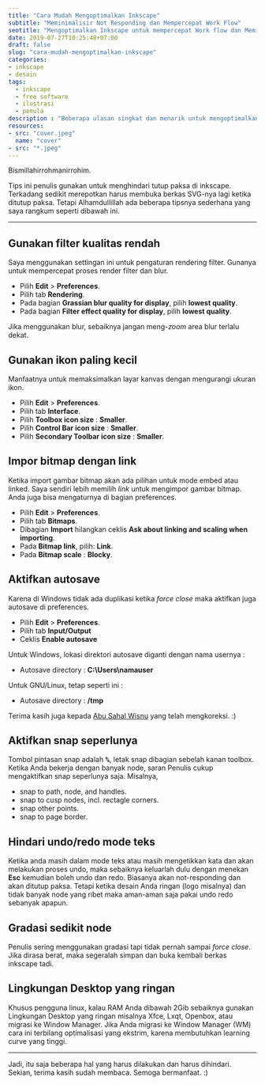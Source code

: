 ```yaml
---
title: "Cara Mudah Mengoptimalkan Inkscape"
subtitle: "Meminimalisir Not Responding dan Mempercepat Work Flow"
seotitle: "Mengoptimalkan Inkscape untuk mempercepat Work flow dan Meminimalisir Force Close"
date: 2019-07-27T10:25:48+07:00
draft: false
slug: "cara-mudah-mengoptimalkan-inkscape"
categories:
- inkscape
- desain
tags:
  - inkscape
  - free software
  - ilustrasi
  - pemula
description : "Beberapa ulasan singkat dan menarik untuk mengoptimalkan kinerja inkscape. Tujuannya untuk mempercepat workflow dan meminimalisir terjadinya force close."
resources:
- src: "cover.jpeg"
  name: "cover"
- src: "*.jpeg"
---
```


Bismillahirrohmanirrohim.

Tips ini penulis gunakan untuk menghindari tutup paksa di inkscape. Terkadang sedikit merepotkan harus membuka berkas SVG-nya lagi ketika ditutup paksa. Tetapi Alhamdullillah ada beberapa tipsnya sederhana yang saya rangkum seperti dibawah ini.

***

## Gunakan filter kualitas rendah

Saya menggunakan settingan ini untuk pengaturan rendering filter. Gunanya untuk mempercepat proses render filter dan blur.

* Pilih **Edit** > **Preferences**.
* Pilih tab **Rendering**.
* Pada bagian **Grassian blur quality for display**, pilih **lowest quality**.
* Pada bagian **Filter effect quality for display**, pilih **lowest quality**.

Jika menggunakan blur, sebaiknya jangan meng-_zoom_ area blur terlalu dekat.

## Gunakan ikon paling kecil

Manfaatnya untuk memaksimalkan layar kanvas dengan mengurangi ukuran ikon.

* Pilih **Edit** > **Preferences**.
* Pilih tab **Interface**.
* Pilih **Toolbox icon size** : **Smaller**.
* Pilih **Control Bar icon size** : **Smaller**.
* Pilih **Secondary Toolbar icon size** : **Smaller**.

## Impor bitmap dengan link

Ketika import gambar bitmap akan ada pilihan untuk mode embed atau linked. Saya sendiri lebih memilih _link_  untuk mengimpor gambar bitmap. Anda juga bisa mengaturnya di bagian preferences.

* Pilih **Edit** > **Preferences**.
* Pilih tab **Bitmaps**.
* Dibagian **Import** hilangkan ceklis **Ask about linking and scaling when importing**.
* Pada **Bitmap link**, pilih: **Link**.
* Pada **Bitmap scale** : **Blocky**.

## Aktifkan autosave

Karena di Windows tidak ada duplikasi ketika _force close_ maka aktifkan juga autosave di preferences.

* Pilih **Edit** > **Preferences**.
* Pilih tab **Input/Output**
* Ceklis **Enable autosave**

Untuk Windows, lokasi direktori autosave diganti dengan nama usernya :

* Autosave directory : **C:\Users\namauser**

Untuk GNU/Linux, tetap seperti ini :

* Autosave directory : **/tmp**

Terima kasih juga kepada [Abu Sahal Wisnu](https://t.me/waditos) yang telah mengkoreksi. :)

## Aktifkan snap seperlunya

Tombol pintasan snap adalah **<kbd>%</kbd>**, letak snap dibagian sebelah kanan toolbox. Ketika Anda bekerja dengan banyak node, saran Penulis cukup mengaktifkan snap seperlunya saja. Misalnya,

* snap to path, node, and handles.
* snap to cusp nodes, incl. rectagle corners.
* snap other points.
* snap to page border.

## Hindari undo/redo mode teks

Ketika anda masih dalam mode teks atau masih mengetikkan kata dan akan melakukan proses undo, maka sebaiknya keluarlah dulu dengan menekan **Esc** kemudian boleh undo dan redo. Biasanya akan not-responding dan akan ditutup paksa. Tetapi ketika desain Anda ringan (logo misalnya) dan tidak banyak node yang ribet maka aman-aman saja pakai undo redo sebanyak apapun.

## Gradasi sedikit node

Penulis sering menggunakan gradasi tapi tidak pernah sampai _force close_. Jika dirasa berat, maka segeralah simpan dan buka kembali berkas inkscape tadi.

## Lingkungan Desktop yang ringan

Khusus pengguna linux, kalau RAM Anda dibawah 2Gib sebaiknya gunakan Lingkungan Desktop yang ringan misalnya Xfce, Lxqt, Openbox, atau migrasi ke Window Manager. Jika Anda migrasi ke Window Manager (WM) cara ini terbilang optimalisasi yang ekstrim, karena membutuhkan learning curve yang tinggi.

***

Jadi, itu saja beberapa hal yang harus dilakukan dan harus dihindari. Sekian, terima kasih sudah membaca. Semoga bermanfaat. :)

[Inkscape]:https://www.inkscape.org
[Gimp]:https://www.gimp.org

[GNOME.ID]:https://www.gnome.id
[BUKU CC-ID]:https://bit.ly/madewithccID
[Wikimedia]:https://www.wikkimedia.org/

[Behance]:https://www.b.net
[Dribbble]:https://www.dribbble.com

[AdobeStock]:https//www.stock.adobe.com
[123rf]:https//www.123rf.com
[Freepik]:https//www.freepik.com
[Dreamstime]:https//www.dreamstime.com
[Shutterstock]:https//www.shutterstock.com
